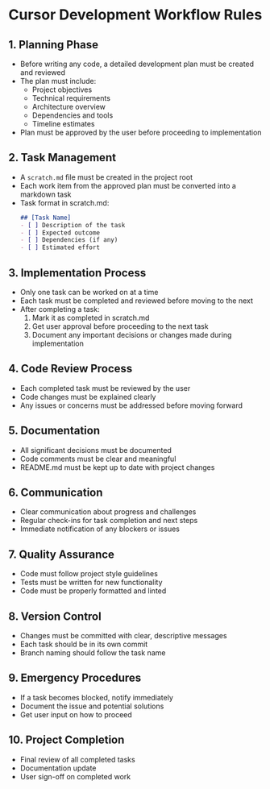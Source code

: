 # Cursor Development Workflow Rules

## 1. Planning Phase
- Before writing any code, a detailed development plan must be created and reviewed
- The plan must include:
  - Project objectives
  - Technical requirements
  - Architecture overview
  - Dependencies and tools
  - Timeline estimates
- Plan must be approved by the user before proceeding to implementation

## 2. Task Management
- A `scratch.md` file must be created in the project root
- Each work item from the approved plan must be converted into a markdown task
- Task format in scratch.md:
  ```markdown
  ## [Task Name]
  - [ ] Description of the task
  - [ ] Expected outcome
  - [ ] Dependencies (if any)
  - [ ] Estimated effort
  ```

## 3. Implementation Process
- Only one task can be worked on at a time
- Each task must be completed and reviewed before moving to the next
- After completing a task:
  1. Mark it as completed in scratch.md
  2. Get user approval before proceeding to the next task
  3. Document any important decisions or changes made during implementation

## 4. Code Review Process
- Each completed task must be reviewed by the user
- Code changes must be explained clearly
- Any issues or concerns must be addressed before moving forward

## 5. Documentation
- All significant decisions must be documented
- Code comments must be clear and meaningful
- README.md must be kept up to date with project changes

## 6. Communication
- Clear communication about progress and challenges
- Regular check-ins for task completion and next steps
- Immediate notification of any blockers or issues

## 7. Quality Assurance
- Code must follow project style guidelines
- Tests must be written for new functionality
- Code must be properly formatted and linted

## 8. Version Control
- Changes must be committed with clear, descriptive messages
- Each task should be in its own commit
- Branch naming should follow the task name

## 9. Emergency Procedures
- If a task becomes blocked, notify immediately
- Document the issue and potential solutions
- Get user input on how to proceed

## 10. Project Completion
- Final review of all completed tasks
- Documentation update
- User sign-off on completed work